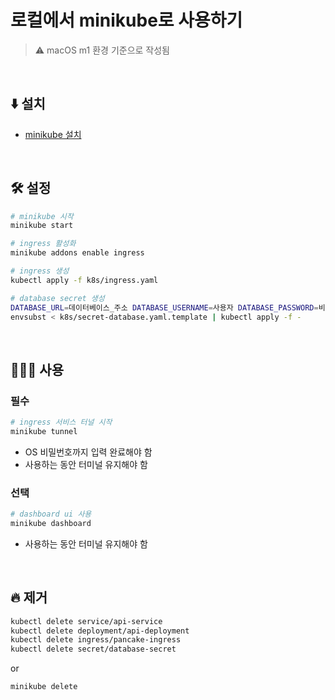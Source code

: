 # 로컬에서 minikube로 사용하기

> ⚠️ macOS m1 환경 기준으로 작성됨

<br>


## ⬇️ 설치

- [minikube 설치](https://minikube.sigs.k8s.io/docs/start/)

<br>


## 🛠️ 설정

```bash
# minikube 시작
minikube start

# ingress 활성화
minikube addons enable ingress

# ingress 생성
kubectl apply -f k8s/ingress.yaml

# database secret 생성
DATABASE_URL=데이터베이스_주소 DATABASE_USERNAME=사용자 DATABASE_PASSWORD=비밀번호 \
envsubst < k8s/secret-database.yaml.template | kubectl apply -f -
```

<br>


## 🏃🏻‍♀️ 사용

### 필수

```bash
# ingress 서비스 터널 시작
minikube tunnel
```

* OS 비밀번호까지 입력 완료해야 함
* 사용하는 동안 터미널 유지해야 함

### 선택

```bash
# dashboard ui 사용
minikube dashboard
```

* 사용하는 동안 터미널 유지해야 함

<br>


## 🔥 제거

```bash
kubectl delete service/api-service
kubectl delete deployment/api-deployment
kubectl delete ingress/pancake-ingress
kubectl delete secret/database-secret
```

or 

```bash
minikube delete
```
